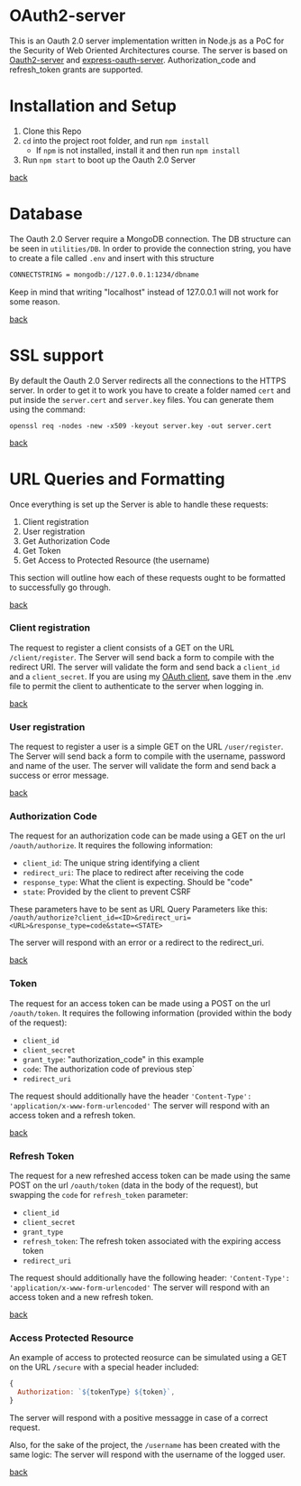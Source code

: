 # OAuth2-server
This is an Oauth 2.0 server implementation written in Node.js as a PoC for the Security of Web Oriented Architectures course. The server is based on [Oauth2-server](https://www.npmjs.com/package/oauth2-server) and [express-oauth-server](https://www.npmjs.com/package/express-oauth-server). Authorization_code and refresh_token grants are supported.

<a id='install'></a>
# Installation and Setup

1. Clone this Repo
1. `cd` into the project root folder, and run `npm install`
    - If `npm` is not installed, install it and then run `npm install`
1. Run `npm start` to boot up the Oauth 2.0 Server

[back](#top)

<a id='database'></a>
# Database

The Oauth 2.0 Server require a MongoDB connection. The DB structure can be seen in `utilities/DB`.
In order to provide the connection string, you have to create a file called `.env` and insert with this structure
```bash
CONNECTSTRING = mongodb://127.0.0.1:1234/dbname
```
Keep in mind that writing "localhost" instead of 127.0.0.1 will not work for some reason.

[back](#top)

<a id='ssl'></a>
# SSL support

By default the Oauth 2.0 Server redirects all the connections to the HTTPS server. In order to get it to work you have to create a folder named `cert` and put inside the `server.cert` and `server.key` files.
You can generate them using the command:
```shell
openssl req -nodes -new -x509 -keyout server.key -out server.cert
```

[back](#top)

<a id='url'></a>
# URL Queries and Formatting

Once everything is set up the Server is able to handle these requests:

1. Client registration
1. User registration
3. Get Authorization Code
4. Get Token
5. Get Access to Protected Resource (the username)

This section will outline how each of these requests ought to be formatted to successfully go through.

[back](#top)

<a id='url-client'></a>
### Client registration

The request to register a client consists of a GET on the URL `/client/register`. The Server will send back a form to compile with the redirect URI.
The server will validate the form and send back a `client_id` and a `client_secret`. If you are using my [OAuth client](https://github.com/ManueleDentello/oauth_game_finder), save them in the .env file to permit the client to authenticate to the server when logging in.

[back](#top)

<a id='url-user'></a>
### User registration

The request to register a user is a simple GET on the URL `/user/register`. The Server will send back a form to compile with the username, password and name of the user.
The server will validate the form and send back a success or error message.

[back](#top)

<a id='url-code'></a>
### Authorization Code

The request for an authorization code can be made using a GET on the url `/oauth/authorize`. It requires the following information:

- `client_id`: The unique string identifying a client
- `redirect_uri`: The place to redirect after receiving the code
- `response_type`: What the client is expecting. Should be "code"
- `state`: Provided by the client to prevent CSRF

These parameters have to be sent as URL Query Parameters like this: `/oauth/authorize?client_id=<ID>&redirect_uri=<URL>&response_type=code&state=<STATE>`

The server will respond with an error or a redirect to the redirect_uri.

[back](#top)

<a id='url-token'></a>
### Token

The request for an access token can be made using a POST on the url `/oauth/token`. It requires the following information (provided within the body of the request):

- `client_id`
- `client_secret`
- `grant_type`: "authorization_code" in this example
- `code`: The authorization code of previous step`
- `redirect_uri`

The request should additionally have the header `'Content-Type': 'application/x-www-form-urlencoded'`
The server will respond with an access token and a refresh token.

[back](#top)

<a id='url-token'></a>
### Refresh Token

The request for a new refreshed access token can be made using the same POST on the url `/oauth/token` (data in the body of the request), but swapping the `code` for `refresh_token` parameter:

- `client_id`
- `client_secret`
- `grant_type`
- `refresh_token`: The refresh token associated with the expiring access token
- `redirect_uri`

The request should additionally have the following header: `'Content-Type': 'application/x-www-form-urlencoded'`
The server will respond with an access token and a new refresh token.

[back](#top)

<a id='url-resource'></a>
### Access Protected Resource

An example of access to protected reosurce can be simulated using a GET on the URL `/secure` with a special header included:

```js
{
  Authorization: `${tokenType} ${token}`,
}
```

The server will respond with a positive messagge in case of a correct request.

Also, for the sake of the project, the `/username` has been created with the same logic: The server will respond with the username of the logged user.

[back](#top)
